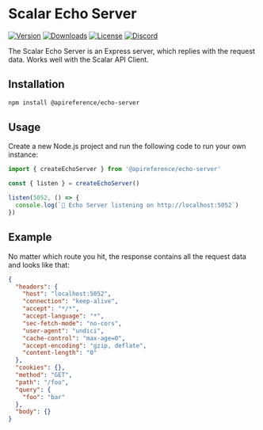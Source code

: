 # Scalar Echo Server

[![Version](https://img.shields.io/npm/v/%40scalar/echo-server)](https://www.npmjs.com/package/@apireference/echo-server)
[![Downloads](https://img.shields.io/npm/dm/%40scalar/echo-server)](https://www.npmjs.com/package/@apireference/echo-server)
[![License](https://img.shields.io/npm/l/%40scalar%2Fecho-server)](https://www.npmjs.com/package/@apireference/echo-server)
[![Discord](https://img.shields.io/discord/1135330207960678410?style=flat&color=5865F2)](https://discord.gg/8HeZcRGPFS)

The Scalar Echo Server is an Express server, which replies with the request data. Works well with the Scalar API Client.

## Installation

```bash
npm install @apireference/echo-server
```

## Usage

Create a new Node.js project and run the following code to run your own instance:

```ts
import { createEchoServer } from '@apireference/echo-server'

const { listen } = createEchoServer()

listen(5052, () => {
  console.log(`🔁 Echo Server listening on http://localhost:5052`)
})
```

## Example

No matter which route you hit, the response contains all the request data and looks like that:

```json
{
  "headers": {
    "host": "localhost:5052",
    "connection": "keep-alive",
    "accept": "*/*",
    "accept-language": "*",
    "sec-fetch-mode": "no-cors",
    "user-agent": "undici",
    "cache-control": "max-age=0",
    "accept-encoding": "gzip, deflate",
    "content-length": "0"
  },
  "cookies": {},
  "method": "GET",
  "path": "/foo",
  "query": {
    "foo": "bar"
  },
  "body": {}
}
```

